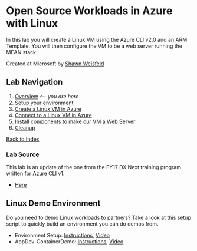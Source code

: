 # Open Source Workloads in Azure with Linux

In this lab you will create a Linux VM using the Azure CLI v2.0 and an ARM Template. You will then configure the VM to be a web server running the MEAN stack.

Created at Microsoft by [Shawn Weisfeld](https://github.com/shawnweisfeld)

## Lab Navigation
1. [Overview](./) *<-- you are here*
1. [Setup your environment](./step01.html)
1. [Create a Linux VM in Azure](./step02.html)
1. [Connect to a Linux VM in Azure](./step03.html)
1. [Install components to make our VM a Web Server](./step04.html)
1. [Cleanup](./step05.html)

[Back to Index](../../index.html)

### Lab Source
This lab is an update of the one from the FY17 DX Next training program written for Azure CLI v1. 
 - [Here](https://github.com/DxNext/2016-Oct-L2/tree/master/Linux)

## Linux Demo Environment
Do you need to demo Linux workloads to partners? Take a look at this setup script to quickly build an environment you can do demos from.
 - Environment Setup: [Instructions](https://github.com/dansand71/OSSonAzure), [Video](https://www.youtube.com/watch?v=TO5HRVS_gig)
 - AppDev-ContainerDemo: [Instructions](https://github.com/dansand71/AppDev-ContainerDemo), [Video](https://www.youtube.com/watch?v=SAiMd3eIgBw)


